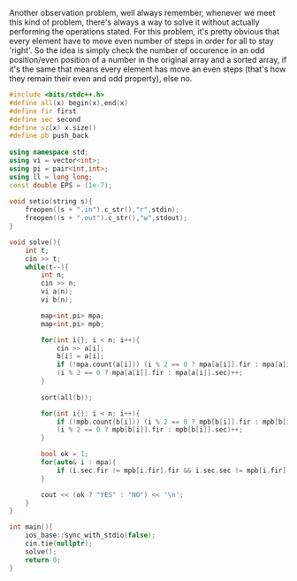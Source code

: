 Another observation problem, well always remember, whenever we meet this kind of problem, there's always a way to solve it without actually performing the operations stated. For this problem, it's pretty obvious that every element have to move even number of steps in order for all to stay 'right'. So the idea is simply check the number of occurence in an odd position/even position of a number in the original array and a sorted array, if it's the same that means every element has move an even steps (that's how they remain their even and odd property), else no.
```cpp
#include <bits/stdc++.h>
#define all(x) begin(x),end(x)
#define fir first
#define sec second
#define sz(x) x.size()
#define pb push_back
 
using namespace std;
using vi = vector<int>;
using pi = pair<int,int>;
using ll = long long;
const double EPS = (1e-7);
 
void setio(string s){
	freopen((s + ".in").c_str(),"r",stdin);
	freopen((s + ".out").c_str(),"w",stdout);
}

void solve(){
    int t;
    cin >> t;
    while(t--){
        int n;
        cin >> n;
        vi a(n);
        vi b(n);

        map<int,pi> mpa;
        map<int,pi> mpb;

        for(int i{}; i < n; i++){
            cin >> a[i];
            b[i] = a[i];
            if (!mpa.count(a[i])) (i % 2 == 0 ? mpa[a[i]].fir : mpa[a[i]].sec) = 0;
            (i % 2 == 0 ? mpa[a[i]].fir : mpa[a[i]].sec)++;
        }
    
        sort(all(b));

        for(int i{}; i < n; i++){
            if (!mpb.count(b[i])) (i % 2 == 0 ? mpb[b[i]].fir : mpb[b[i]].sec) = 0;
            (i % 2 == 0 ? mpb[b[i]].fir : mpb[b[i]].sec)++;
        }

        bool ok = 1;
        for(auto& i : mpa){
            if (i.sec.fir != mpb[i.fir].fir && i.sec.sec != mpb[i.fir].sec) ok = 0;
        }

        cout << (ok ? "YES" : "NO") << '\n';
    }
}

int main(){
	ios_base::sync_with_stdio(false);
	cin.tie(nullptr);
    solve();
	return 0;
}
```